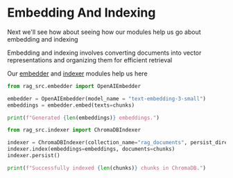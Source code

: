 # Embedding And Indexing

Next we'll see how about seeing how our modules help us go about embedding and indexing

Embedding and indexing involves converting documents into vector representations and organizing them for efficient retrieval

Our [embedder](../Module-By-Module%20Deep%20Dive/embedder.md) and [indexer](../Module-By-Module%20Deep%20Dive/indexer.md) modules help us here

```python title="Embedding" linenums="1"
from rag_src.embedder import OpenAIEmbedder

embedder = OpenAIEmbedder(model_name = "text-embedding-3-small") 
embeddings = embedder.embed(texts=chunks)

print(f"Generated {len(embeddings)} embeddings.")
```
```python title="Storing Embedded data with Vector Space" linenums="1"
from rag_src.indexer import ChromaDBIndexer

indexer = ChromaDBIndexer(collection_name="rag_documents", persist_directory="./chroma_index")
indexer.index(embeddings=embeddings, documents=chunks)
indexer.persist()

print(f"Successfully indexed {len(chunks)} chunks in ChromaDB.")
```
